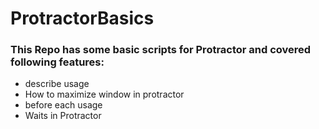 # ProtractorBasics

### This Repo has some basic scripts for Protractor and covered following features:

- describe usage
- How to maximize window in protractor
- before each usage
- Waits in Protractor
